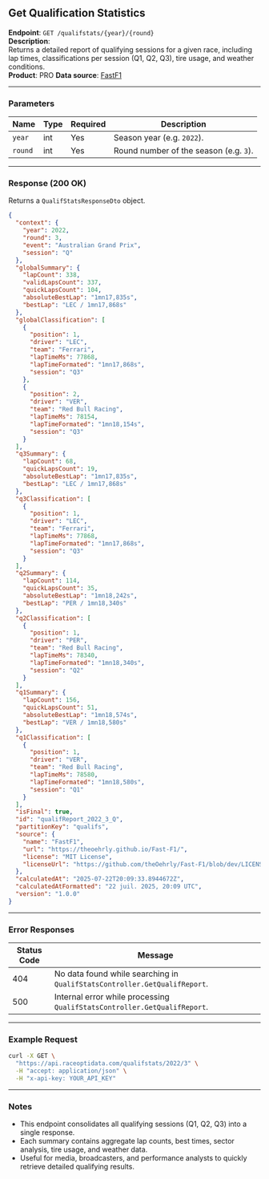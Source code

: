 ## Get Qualification Statistics

**Endpoint**: `GET /qualifstats/{year}/{round}`  
**Description**:  
Returns a detailed report of qualifying sessions for a given race, including lap times, classifications per session (Q1, Q2, Q3), tire usage, and weather conditions.  
**Product**: PRO
**Data source**: [FastF1](https://theoehrly.github.io/Fast-F1/)

---

### Parameters

| Name     | Type   | Required | Description |
|----------|--------|----------|-------------|
| `year`   | int    | Yes      | Season year (e.g. `2022`). |
| `round`  | int    | Yes      | Round number of the season (e.g. `3`). |

---

### Response (200 OK)

Returns a `QualifStatsResponseDto` object.

```json
{
  "context": {
    "year": 2022,
    "round": 3,
    "event": "Australian Grand Prix",
    "session": "Q"
  },
  "globalSummary": {
    "lapCount": 338,
    "validLapsCount": 337,
    "quickLapsCount": 104,
    "absoluteBestLap": "1mn17,835s",
    "bestLap": "LEC / 1mn17,868s"
  },
  "globalClassification": [
    {
      "position": 1,
      "driver": "LEC",
      "team": "Ferrari",
      "lapTimeMs": 77868,
      "lapTimeFormated": "1mn17,868s",
      "session": "Q3"
    },
    {
      "position": 2,
      "driver": "VER",
      "team": "Red Bull Racing",
      "lapTimeMs": 78154,
      "lapTimeFormated": "1mn18,154s",
      "session": "Q3"
    }
  ],
  "q3Summary": {
    "lapCount": 68,
    "quickLapsCount": 19,
    "absoluteBestLap": "1mn17,835s",
    "bestLap": "LEC / 1mn17,868s"
  },
  "q3Classification": [
    {
      "position": 1,
      "driver": "LEC",
      "team": "Ferrari",
      "lapTimeMs": 77868,
      "lapTimeFormated": "1mn17,868s",
      "session": "Q3"
    }
  ],
  "q2Summary": {
    "lapCount": 114,
    "quickLapsCount": 35,
    "absoluteBestLap": "1mn18,242s",
    "bestLap": "PER / 1mn18,340s"
  },
  "q2Classification": [
    {
      "position": 1,
      "driver": "PER",
      "team": "Red Bull Racing",
      "lapTimeMs": 78340,
      "lapTimeFormated": "1mn18,340s",
      "session": "Q2"
    }
  ],
  "q1Summary": {
    "lapCount": 156,
    "quickLapsCount": 51,
    "absoluteBestLap": "1mn18,574s",
    "bestLap": "VER / 1mn18,580s"
  },
  "q1Classification": [
    {
      "position": 1,
      "driver": "VER",
      "team": "Red Bull Racing",
      "lapTimeMs": 78580,
      "lapTimeFormated": "1mn18,580s",
      "session": "Q1"
    }
  ],
  "isFinal": true,
  "id": "qualifReport_2022_3_Q",
  "partitionKey": "qualifs",
  "source": {
    "name": "FastF1",
    "url": "https://theoehrly.github.io/Fast-F1/",
    "license": "MIT License",
    "licenseUrl": "https://github.com/theOehrly/Fast-F1/blob/dev/LICENSE"
  },
  "calculatedAt": "2025-07-22T20:09:33.8944672Z",
  "calculatedAtFormatted": "22 juil. 2025, 20:09 UTC",
  "version": "1.0.0"
}
```

---

### Error Responses

| Status Code | Message |
|-------------|---------|
| 404         | No data found while searching in `QualifStatsController.GetQualifReport`. |
| 500         | Internal error while processing `QualifStatsController.GetQualifReport`.  |

---

### Example Request

```bash
curl -X GET \
  "https://api.raceoptidata.com/qualifstats/2022/3" \
  -H "accept: application/json" \
  -H "x-api-key: YOUR_API_KEY"
```

---

### Notes

- This endpoint consolidates all qualifying sessions (Q1, Q2, Q3) into a single response.  
- Each summary contains aggregate lap counts, best times, sector analysis, tire usage, and weather data.  
- Useful for media, broadcasters, and performance analysts to quickly retrieve detailed qualifying results.
